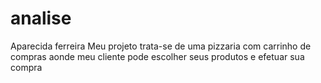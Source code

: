 # analise
Aparecida ferreira
Meu projeto trata-se de uma pizzaria com carrinho de compras aonde meu cliente pode escolher seus produtos e efetuar sua compra

